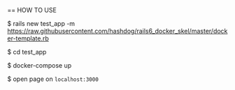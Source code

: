 == HOW TO USE

  $ rails new test_app -m https://raw.githubusercontent.com/hashdog/rails6_docker_skel/master/docker-template.rb

  $ cd test_app

  $ docker-compose up

  $ open page on `localhost:3000`
